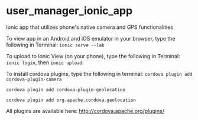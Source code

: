 # user_manager_ionic_app
Ionic app that utilizes phone's native camera and GPS functionalities


To view app in an Android and iOS emulator in your browser, type the following in Terminal: `ionic serve --lab`

To upload to Ionic View (on your phone), type the following in Terminal: `ionic login`, then `ionic upload`.


To install cordova plugins, type the following in terminal:
`cordova plugin add cordova-plugin-camera`

`cordova plugin add cordova-plugin-geolocation`

`cordova plugin add org.apache.cordova.geolocation`

All plugins are available here: http://cordova.apache.org/plugins/


